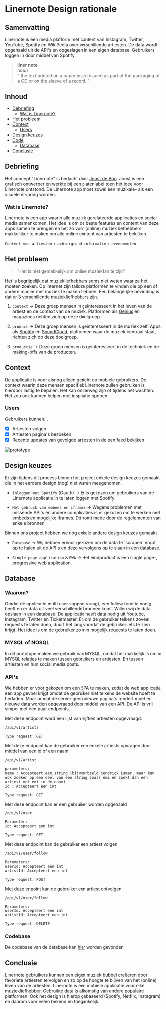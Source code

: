 # Linernote Design rationale

## Samenvatting
Linernote is een media platform met content van Instagram, Twitter, YouTube, Spotify en WikiPedia over verschillende artiesten. De data wordt opgehaald uit de API's en opgeslagen in een eigen database. Gebruikers loggen in door middel van Spotify.

> **liner note**   
> *noun*   
> " the text printed on a paper insert issued as part of the packaging of a CD or on the sleeve of a record. "

## Inhoud
- [Debriefing](#Debriefing)
  - [Wat is Linernote?](#Wat-is-Linernote?)
- [Het probleem](#Het-probleem)
- [Context](#Context)
  - [Users](#Users)
- [Design keuzes](#Design-keuzes)
- [Code](#Code)
  - [Database](#Database)
- [Conclusie](#Conclusie)

## Debriefing
Het concept "Linernote" is bedacht door [Joost de Boo](http://www.joostdeboo.nl/). Joost is een grafisch ontwerper en werkte bij een platenlabel toen het idee voor Linernote ontstond. De Linernote app moet zowel een muzikale- als een visuele ervaring worden.

### Wat is Linernote?
Linernote is een app waarin alle muziek gerelateerde applicaties en social media samenkomen. Het idee is om de beste features en content van deze apps samen te brengen en het zo voor (online) muziek liefhebbers makkelijker te maken om alle online content van artiesten te bekijken.

`Content van artiesten` + `achtergrond informatie` + `evenementen`

## Het probleem
> "Het is niet gemakkelijk om online muziekfan te zijn"

Het is begrijpelijk dat muziekliefhebbers soms niet weten waar ze het moeten zoeken. Op internet zijn talloze platformen te vinden die op een of andere manier met muziek te maken hebben. Een belangerijke bevinding is dat er 3 verschillende muziekliefhebbers zijn.

1. `context` -> Deze groep mensen in geinteresseert in het leven van de artiest en de context van de muziek. Platformen als [Genius](...) en magazines richten zich op deze doelgroep.

2. `product` -> Deze groep mensen is geinteresseert in de muziek zelf. Apps als [Spotify](...) en [SoundCloud](...), platformen waar de muziek centraal staat, richten zich op deze doelgroep.

3. `productie` -> Deze groep mensen is geinteresseert in de techniek en de making-offs van de producten.

## Context
De applicatie is voor alsnog alleen gericht op mobiele gebruikers. De context waarin deze mensen specifiek Linernote zullen gebruiken is hierdoor lastig te bepalen. Het kan onderweg zijn of tijdens het wachten. Het zou ook kunnen helpen met inspiratie opdoen.

### Users
Gebruikers kunnen...
- [x] Artiesten volgen
- [x] Artiesten pagina's bezoeken
- [x] Recente updates van gevolgde artiesten in de een feed bekijken

![prototype](/img/follow.png)

## Design keuzes
Er zijn tijdens dit process binnen het project enkele design keuzes gemaakt die in het eerdere design (nog) niet waren meegenomen.
- `Inloggen met Spotify` (Oauth) -> Er is gekozen om gebruikers van de Linernote applicatie in te laten loggen met Spotify

- `Het gebruik van embeds en iframes` -> Wegens problemen met missende API's en andere complicaties is er gekozen om te werken met embeds en mogelijke iframes. Dit komt mede door de regelementen van enkele bronnen.

Binnen ons project hebben we nog enkele andere design keuzes gemaakt

- `Database` -> Wij hebben ervoor gekozen om de data te 'scrapen' en/of op te halen uit de API's en deze vervolgens op te slaan in een database.

- `Single page application` & `PWA` -> Het eindproduct is een single page-, progressive web application.

## Database
### Waarom?
Omdat de applicatie multi user support vraagt, een follow functie nodig heeft en er data uit veel verschillende bronnen komt. Willen wij de data opslaan in een database. De applicatie heeft data nodig uit Youtube, Instagram, Twitter en Ticketmaster. En om de gebruiker telkens zoveel requests te laten doen, duurt het lang voordat de gebruiker iets te zien krijgt. Het idee is om de gebruiker zo min mogelijk requests te laten doen.

### MYSQL of NOSQL

In dit prototype maken we gebruik van MYSQL, omdat het makkelijk is om in MYSQL relaties te maken tussen gebruikers en artiesten. En tussen artiesten en hun social media posts.  

### API's

We hebben er voor gekozen om een SPA te maken, zodat de web applicatie een app gevoel krijgt omdat de gebruiker niet telkens de website hoeft te herladen. Maar omdat de server geen nieuwe pagina's rendert moet er nieuwe data worden opgevraagd door middel van een API. De API is vrij simpel met een paar endpoints.

Met deze endpoint word een lijst van vijftien artiesten opgevraagd.
```
/api/v1/artists

Type request: GET
```

Met deze endpoint kan de gebruiker een enkele artiests opvragen door middel van een id of een naam

```
/api/v1/artist

parameters:
name : Accepteert een string (bijvoorbeeld Kendrick Lamar, maar kan ook zoeken op een deel van een string zoals emi en zoekt dan een artiest met emi in de naam)
id : Accepteert een int

Type request: GET
```
Met deze endpoint kan er een gebruiker worden opgehaald

```
/api/v1/user

Parameter:
id: Accepteert een int

Type request: GET

```

Met deze endpoint kan de gebruiker een artiest volgen

```
/api/v1/user/follow

Parameters:
userId: Accepteert een int
artistId: Accepteert een int

Type request: POST

```
Met deze enpoint kan de gebruiker een artiest ontvolgen

```
/api/v1/user/follow

Parameters:
userId: Accepteert een int
artistId: Accepteert een int

Type request: DELETE

```

### Codebase

De codebase van de database kan [hier](https://github.com/Zekkieb/linernote-db) worden gevonden


## Conclusie
Linernote gebruikers kunnen een eigen muziek bubbel creëeren door favoriete artiesten te volgen en zo op de hoogte te blijven van het (online) leven van de artiesten. Linernote is een mobiele applicatie voor elke muziekliefhebber. Gebruikte data is afkomstig van andere populaire platformen. Ook het design is hierop gebaseerd (Spotify, Netflix, Instagram) en daarom voor velen bekend en toegankelijk.